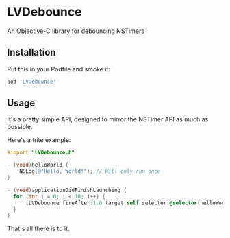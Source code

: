 LVDebounce
==========

An Objective-C library for debouncing NSTimers

## Installation

Put this in your Podfile and smoke it:

```ruby
pod 'LVDebounce'
```

## Usage

It's a pretty simple API, designed to mirror the NSTimer API as much as possible.

Here's a trite example:


```Objective-C
#import "LVDebounce.h"

- (void)helloWorld {
    NSLog(@"Hello, World!"); // Will only run once
}

- (void)applicationDidFinishLaunching {
  for (int i = 0; i < 10; i++) {
      [LVDebounce fireAfter:1.0 target:self selector:@selector(helloWorld) userInfo:nil];
  }
}
```

That's all there is to it.